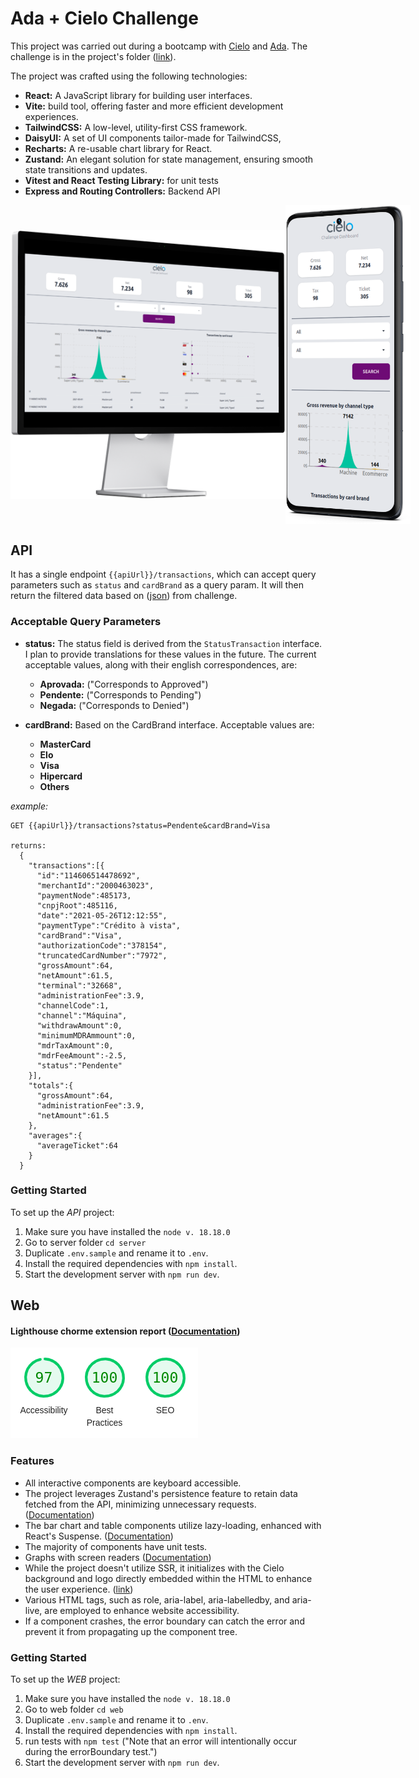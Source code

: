 # Ada + Cielo Challenge

This project was carried out during a bootcamp with [Cielo](https://www.cielo.com.br/) and  [Ada](https://ada.tech/). The challenge is in the project's folder ([link](./Desafio_FrontEnd_v2.0.pdf)).

The project was crafted using the following technologies:
- <b>React:</b> A JavaScript library for building user interfaces.
- <b> Vite:</b> build tool, offering faster and more efficient development experiences.
- <b>TailwindCSS:</b> A low-level, utility-first CSS framework.
- <b>DaisyUI:</b> A set of UI components tailor-made for TailwindCSS,
- <b>Recharts:</b> A re-usable chart library for React.
- <b>Zustand:</b>  An elegant solution for state management, ensuring smooth state transitions and updates.
- <b>Vitest and React Testing Library:</b> for unit tests
- <b>Express and Routing Controllers:</b> Backend API

<div style="display: flex; justify-content: space-around; align-items: center;">
  <img src="./project-images/pc.png" alt="mobile" height=430/>
  <img src="./project-images/mockup.png" alt="mobile" width="200"/>
</div>

## API
It has a single endpoint `{{apiUrl}}/transactions`, which can accept query parameters such as `status` and `cardBrand` as a query param. It will then return the filtered data based on ([json](./server/src/data/data.json)) from challenge.

### Acceptable Query Parameters
- <b>status:</b> The status field is derived from the `StatusTransaction` interface. I plan to provide translations for these values in the future. The current acceptable values, along with their english correspondences, are: 
  - <b>Aprovada:</b> ("Corresponds to Approved")
  - <b>Pendente:</b> ("Corresponds to Pending")
  - <b>Negada:</b> ("Corresponds to Denied")

- <b>cardBrand:</b> Based on the CardBrand interface. Acceptable values are:
  - <b>MasterCard</b>
  - <b>Elo</b>
  - <b>Visa</b>
  - <b>Hipercard</b>
  - <b>Others</b>

*example:*
```
GET {{apiUrl}}/transactions?status=Pendente&cardBrand=Visa

returns: 
  {
    "transactions":[{
      "id":"114606514478692",
      "merchantId":"2000463023",
      "paymentNode":485173,
      "cnpjRoot":485116,
      "date":"2021-05-26T12:12:55",
      "paymentType":"Crédito à vista",
      "cardBrand":"Visa",
      "authorizationCode":"378154",
      "truncatedCardNumber":"7972",
      "grossAmount":64,
      "netAmount":61.5,
      "terminal":"32668",
      "administrationFee":3.9,
      "channelCode":1,
      "channel":"Máquina",
      "withdrawAmount":0,
      "minimumMDRAmmount":0,
      "mdrTaxAmount":0,
      "mdrFeeAmount":-2.5,
      "status":"Pendente"
    }],
    "totals":{
      "grossAmount":64,
      "administrationFee":3.9,
      "netAmount":61.5
    },
    "averages":{
      "averageTicket":64
    }
  }
```

### Getting Started
To set up the *API* project:
1. Make sure you have installed the `node v. 18.18.0`
2. Go to server folder `cd server`
3. Duplicate `.env.sample` and rename it to `.env`.
4. Install the required dependencies with `npm install`.
5. Start the development server with `npm run dev`.

## Web

#### Lighthouse chorme extension report ([Documentation](https://developer.chrome.com/docs/lighthouse/overview/))

![Lighthouse](./project-images/lighthouse.png)

### Features
  - All interactive components are keyboard accessible.
  - The project leverages Zustand's persistence feature to retain data fetched from the API, minimizing unnecessary requests.([Documentation](https://docs.pmnd.rs/zustand/integrations/persisting-store-data))
  - The bar chart and table components utilize lazy-loading, enhanced with React's Suspense. ([Documentation](https://react.dev/reference/react/lazy#:~:text=Usage-,Lazy%2Dloading%20components%20with%20Suspense,-Usually%2C%20you%20import))
  - The majority of components have unit tests.
  - Graphs with screen readers ([Documentation](https://tailwindcss.com/docs/screen-readers))
  - While the project doesn't utilize SSR, it initializes with the Cielo background and logo directly embedded within the HTML to enhance the user experience. ([link](./web/index.html))
  - Various HTML tags, such as role, aria-label, aria-labelledby, and aria-live, are employed to enhance website accessibility.
  - If a component crashes, the error boundary can catch the error and prevent it from propagating up the component tree.
  
  ### Getting Started
To set up the *WEB* project:
1. Make sure you have installed the `node v. 18.18.0`
2. Go to web folder `cd web`
3. Duplicate `.env.sample` and rename it to `.env`.
4. Install the required dependencies with `npm install`.
5. run tests with `npm test` ("Note that an error will intentionally occur during the errorBoundary test.")
6. Start the development server with `npm run dev`.



